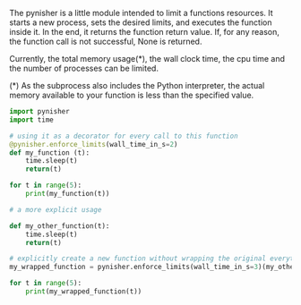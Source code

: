 The pynisher is a little module intended to limit a functions resources. It starts a new process, sets the desired limits, and executes the function inside it. In the end, it returns the function return value. If, for any reason, the function call is not successful, None is returned.

Currently, the total memory usage(*), the wall clock time, the cpu time and the number of processes can be limited.


(*) As the subprocess also includes the Python interpreter, the actual memory available to your function is less than the specified value.


```python
import pynisher
import time

# using it as a decorator for every call to this function
@pynisher.enforce_limits(wall_time_in_s=2)
def my_function (t):
	time.sleep(t)
	return(t)

for t in range(5):
	print(my_function(t))

# a more explicit usage

def my_other_function(t):
	time.sleep(t)
	return(t)

# explicitly create a new function without wrapping the original everytime
my_wrapped_function = pynisher.enforce_limits(wall_time_in_s=3)(my_other_function)

for t in range(5):
	print(my_wrapped_function(t))
```
